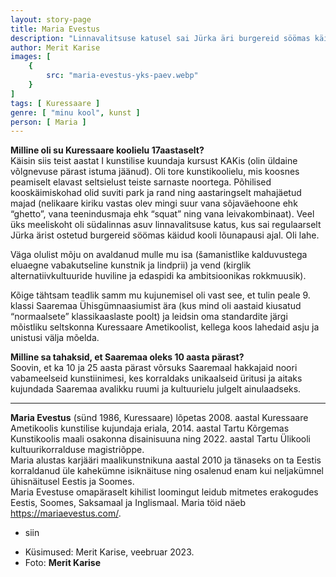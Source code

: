 ```yaml
---
layout: story-page
title: Maria Evestus
description: "Linnavalitsuse katusel sai Jürka äri burgereid söömas käidud."
author: Merit Karise
images: [
    {
        src: "maria-evestus-yks-paev.webp"
    }
]
tags: [ Kuressaare ]
genre: [ "minu kool", kunst ]
person: [ Maria ]
---
```


<!-- # {{$doc.title}} -->

**Milline oli su Kuressaare koolielu 17aastaselt?** \
Käisin siis teist aastat I kunstilise kuundaja kursust KAKis (olin üldaine võlgnevuse pärast istuma jäänud). Oli tore kunstikoolielu, mis koosnes peamiselt elavast seltsielust teiste sarnaste noortega. Põhilised kooskäimiskohad olid suviti park ja rand ning aastaringselt mahajäetud majad (nelikaare kiriku vastas olev mingi suur vana sõjaväehoone ehk “ghetto”, vana teenindusmaja ehk “squat” ning vana leivakombinaat). Veel üks meeliskoht oli südalinnas asuv linnavalitsuse katus, kus sai regulaarselt Jürka ärist ostetud burgereid söömas käidud kooli lõunapausi ajal. Oli lahe.

Väga olulist mõju on avaldanud mulle mu isa (šamanistlike kalduvustega eluaegne vabakutseline kunstnik ja lindprii) ja vend (kirglik alternatiivkultuuride huviline ja edaspidi ka ambitsioonikas rokkmuusik). 

Kõige tähtsam teadlik samm mu kujunemisel oli vast see, et tulin peale 9. klassi Saaremaa Ühisgümnaasiumist ära (kus mind oli aastaid kiusatud “normaalsete” klassikaaslaste poolt) ja leidsin oma standardite järgi mõistliku seltskonna Kuressaare Ametikoolist, kellega koos lahedaid asju ja unistusi välja mõelda.

**Milline sa tahaksid, et Saaremaa oleks 10 aasta pärast?** \
Soovin, et ka 10 ja 25 aasta pärast võrsuks Saaremaal hakkajaid noori vabameelseid kunstiinimesi, kes korraldaks unikaalseid üritusi ja aitaks kujundada Saaremaa avalikku ruumi ja kultuurielu julgelt ainulaadseks.

* * *

**Maria Evestus** (sünd 1986, Kuressaare) lõpetas 2008. aastal Kuressaare Ametikoolis kunstilise kujundaja eriala, 2014. aastal Tartu Kõrgemas Kunstikoolis maali osakonna disainisuuna ning 2022. aastal Tartu Ülikooli kultuurikorralduse magistriõppe. \
Maria alustas karjääri maalikunstnikuna aastal 2010 ja tänaseks on ta Eestis korraldanud üle kahekümne isiknäituse ning osalenud enam kui neljakümnel ühisnäitusel Eestis ja Soomes. \
Maria Evestuse omapäraselt kihilist loomingut leidub mitmetes erakogudes Eestis, Soomes, Saksamaal ja Inglismaal. Maria töid näeb https://mariaevestus.com/.

<story-author :author="author"></story-author>

<details-wrapper summary="Mis mõtted tekkisid?">

- siin

</details-wrapper>

<details-wrapper summary="Allikad" class="text-sm" icon="icon-park-outline:document-folder">

- Küsimused: Merit Karise, veebruar 2023.
- Foto: **Merit Karise**

</details-wrapper>
